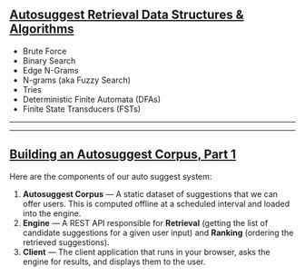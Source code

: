  ## [Autosuggest Retrieval Data Structures & Algorithms](https://medium.com/related-works-inc/autosuggest-retrieval-data-structures-algorithms-3a902c74ffc8)

- Brute Force
- Binary Search
- Edge N-Grams
- N-grams (aka Fuzzy Search)
- Tries
- Deterministic Finite Automata (DFAs)
- Finite State Transducers (FSTs)

----
----

## [Building an Autosuggest Corpus, Part 1](https://medium.com/related-works-inc/building-an-autosuggest-corpus-part-1-3acd26056708)

Here are the components of our auto suggest system:

1.  **Autosuggest Corpus** — A static dataset of suggestions that we can offer users. This is computed offline at a scheduled interval and loaded into the engine.
2.  **Engine** — A REST API responsible for **Retrieval** (getting the list of candidate suggestions for a given user input) and **Ranking** (ordering the retrieved suggestions).
3.  **Client** — The client application that runs in your browser, asks the engine for results, and displays them to the user.